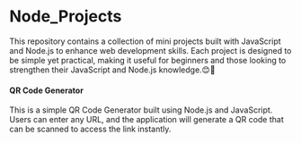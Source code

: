# Node_Projects

This repository contains a collection of mini projects built with JavaScript and Node.js to enhance web development skills.
Each project is designed to be simple yet practical, making it useful for beginners and those looking to strengthen their JavaScript and Node.js knowledge.😊🙌
<h4>QR Code Generator</h4>
This is a simple QR Code Generator built using Node.js and JavaScript.<br> Users can enter any URL, and the application will generate a QR code that can be scanned to access the link instantly.

